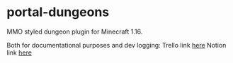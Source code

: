 # portal-dungeons
MMO styled dungeon plugin for Minecraft 1.16.

Both for documentational purposes and dev logging:
Trello link [here](https://trello.com/b/ugGLNyIq/portaldungeons)
Notion link [here](https://www.notion.so/jxng1/PortalDungeons-1a6741b738df4226b14ae7073d894dad)
